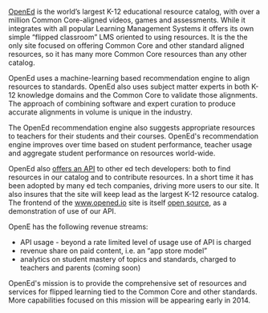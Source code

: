 [OpenEd](http://opened.io) is the world’s largest K-12 educational resource catalog, with over a million Common Core-aligned videos, games and assessments. While it integrates with all popular Learning Management Systems it offers its own simple “flipped classroom” LMS oriented to using resources.    It is the the only site focused on offering Common Core and other standard aligned resources, so it has many more Common Core resources than any other catalog.

OpenEd uses a machine-learning based recommendation engine to align resources to standards.  OpenEd also uses subject matter experts in both K-12 knowledge domains and the Common Core to validate those alignments.  The approach of combining software and expert curation to produce accurate alignments in volume is unique in the industry.  

The OpenEd recommendation engine also suggests appropriate resources to teachers for their students and 
their courses.  OpenEd's recommendation engine improves over time based on student performance, teacher 
usage and aggregate student performance on resources world-wide.  

OpenEd also [offers an API](http://docs.opened.apiary.io) to other ed tech developers: both to find resources in our catalog and to contribute resources. In a short time it has been adopted by many ed tech companies, driving more users to our site.  It also insures that the site will keep lead as the largest K-12 resource catalog. The frontend of the www.opened.io site is itself [open source](http://github.com/openedinc/opened.io), as a demonstration of use of our API.
 
OpenE has the following revenue streams:
* API usage - beyond a rate limited level of usage use of API is charged
* revenue share on paid content, i.e. an “app store model”
* analytics on student mastery of topics and standards, charged to teachers and parents (coming soon)

OpenEd's mission is to provide the comprehensive set of resources and services for flipped learning tied to the Common Core and other standards.  More capabilities focused on this mission will be appearing early in 2014.   
